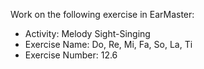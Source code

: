 Work on the following exercise in EarMaster:
- Activity: Melody Sight-Singing
- Exercise Name: Do, Re, Mi, Fa, So, La, Ti
- Exercise Number: 12.6
